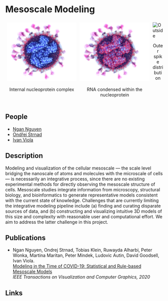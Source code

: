 # Mesoscale Modeling

<div class="row">
  <div class="column">
    <img src="images/teaser-rope.png" alt="Rope" style="width:100%">
    <p style="text-align:center">Internal nucleoprotein complex</p>
  </div>
  <div class="column">
    <img src="images/teaser-rna.png" alt="RNA" style="width:100%">
    <p style="text-align:center">RNA condensed within the nucleoprotein</p>
  </div>
  <div class="column">
    <img src="images/teaser-outside.png" alt="Outside" style="width:100%">
    <p style="text-align:center">Outer spike distribution</p>
  </div>
</div>

<style type='text/css'>
    .row {display: flex;}
    .column {flex: 33.33%; padding: 5px;}
</style>

## People
- [Ngan Nguyen](mailto:ngan.nguyen@kaust.edu.sa)
- [Ondřej Strnad](mailto:ondrej.strnad@kaust.edu.sa)
- [Ivan Viola](mailto:ivan.viola@kaust.edu.sa)

## Description
Modeling and visualization of the cellular mesoscale &mdash; the scale level bridging the nanoscale of atoms and molecules with the microscale of cells &mdash; is necessarily an integrative process, since there are no existing experimental methods for directly observing the mesoscale structure of cells. Mesoscale studies integrate information from microscopy, structural biology, and bioinformatics to generate representative models consistent with the current state of knowledge. Challenges that are currently limiting the integrative modeling pipeline include (a) finding and curating disparate sources of data, and (b) constructing and visualizing intuitive 3D models of this size and complexity with reasonable user and computational effort. We aim to address the latter challenge in this project.  

## Publications
- Ngan Nguyen, Ondrej Strnad, Tobias Klein, Ruwayda Alharbi, Peter Wonka, Martina Maritan, Peter Mindek, Ludovic Autin, David Goodsell, Ivan Viola.</br>
    [Modeling in the Time of COVID-19: Statistical and Rule-based Mesoscale Models](https://arxiv.org/abs/2005.01804)</br>
    <em>IEEE Transactions on Visualization and Computer Graphics, 2020</em>
## Links